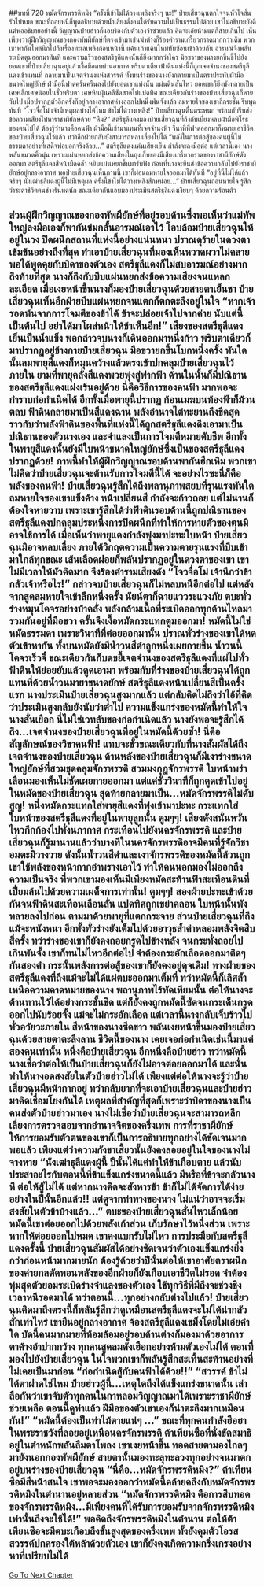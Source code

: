 ##บทที่ 720 หมัดจักรพรรดิหมิง
“ครั้งนี้ข้าไม่ได้วางเพลิงจริงๆ นะ!” ป๋ายเสี่ยวฉุนตกใจจนหัวใจสั่นรัวไปหมด ขณะที่ถอยหนีก็พูดอธิบายด้วยน้ำเสียงดั่งคนได้รับความไม่เป็นธรรมไปด้วย
เขาไม่อธิบายยังดี แต่พออธิบายอย่างนี้ วิญญาณป๋ายฮ่าวก็แอบร้องกับตัวเองว่าซวยแล้ว คิดจะเอ่ยห้ามแต่ก็สายเกินไป เห็นเพียงว่าผู้ฝึกวิญญาณของกองทัพผียักษ์ที่ตรงเข้ามาเข่นฆ่าต่างก็ร้องคำรามเกรี้ยวกราดมากกว่าเดิม พวกเขาพากันไพล่นึกไปถึงเรื่องทะเลเพลิงก่อนหน้านี้ แค้นเก่าแค้นใหม่ทับซ้อนเข้าด้วยกัน อารมณ์จึงพลันระเบิดตูมออกมาทันที
และความเร็วของสตรีธุลีแดงนั้นก็ยิ่งมากกว่าใคร มือขวาของนางยกขึ้นชี้ไปยังยอดเขาที่ป๋ายเสี่ยวฉุนอยู่แล้วเงื้อมือตบผ่านอากาศ พริบตาเดียวฟ้าดินแห่งนี้ก็ถูกเจตจำนงของสตรีธุลีแดงเข้าแทนที่ กลายมาเป็นเจตจำนงแห่งสวรรค์ ทั้งบนร่างของนางยังกลายมาเป็นตราประทับฝ่ามือขนาดใหญ่ยักษ์ ฝ่ามือนี้ฟาดครั่นครืนลงไปยังยอดเขาแห่งนั้น
แผ่นดินสั่นไหว ยอดเขาก็ยิ่งพังทลายเป็นเศษเล็กเศษน้อยในชั่วพริบตา เศษหินฝุ่นคลีซัดสาดไปแปดทิศ ขณะเดียวกันร่างของป๋ายเสี่ยวฉุนก็หายวับไป เมื่อปรากฏตัวอีกครั้งก็อยู่กลางอากาศห่างออกไปหนึ่งพันจั้งแล้ว ลมหายใจของเขาถี่กระชั้น รีบพูดทันที
“โจวจื่อโม่ เจ้ามีเหตุผลบ้างได้ไหม ข้าไม่ได้วางเพลิง!” ป๋ายเสี่ยวฉุนตื่นตระหนก พร้อมกับรีบส่งข้อความเสียงไปหาราชาผียักษ์ด้วย
“หืม?” สตรีธุลีแดงมองป๋ายเสี่ยวฉุนที่ถึงกับเบี่ยงหลบฝ่ามือพิโรธของตนไปได้ ต้องรู้ว่านางคือคนฟ้า ฝ่ามือนี้เข้ามาแทนที่เจตจำนงฟ้า วินาทีที่ฟาดออกมาก็หมายเอาชีวิตของป๋ายเสี่ยวฉุนไว้แล้ว ทว่าอีกฝ่ายกลับยังสามารถหลบเลี่ยงไปได้
“พลังในการต่อสู้ของคนผู้นี้ไม่ธรรมดาอย่างที่เสด็จพ่อบอกจริงด้วย...” สตรีธุลีแดงแค่นเสียงเย็น กำลังจะลงมือต่อ แต่เวลานี้เอง นางพลันขมวดคิ้วมุ่น เพราะแผ่นหยกส่งข้อความเสียงในถุงเก็บของมีเสียงเกรี้ยวกราดของราชาผียักษ์ดังออกมา
สตรีธุลีแดงสีหน้ามืดคล้ำ หยิบแผ่นหยกขึ้นมารับฟัง ก่อนที่นางจะยืนส่งข้อความกลับไปยังราชาผียักษ์อยู่กลางอากาศ พอป๋ายเสี่ยวฉุนเห็นภาพนี้ เขาก็ผ่อนลมหายใจออกมาได้ทันที
“อยู่ที่นี่ไม่ได้แล้วจริงๆ นังเฒ่าธุลีแดงผู้นี้ไม่มีเหตุผล ครั้งนี้ข้าไม่ได้วางเพลิงสักหน่อย...” ป๋ายเสี่ยวฉุนถอนหายใจ รู้สึกว่าชะตาชีวิตตนช่างรันทดนัก ขณะเดียวกันแอบมองประเมินสตรีธุลีแดงเงียบๆ ด้วยความร้อนตัว

ส่วนผู้ฝึกวิญญาณของกองทัพผียักษ์ที่อยู่รอบด้านซึ่งพอเห็นว่าแม่ทัพใหญ่ลงมือเองก็พากันข่มกลั้นอารมณ์เอาไว้ โอบล้อมป๋ายเสี่ยวฉุนให้อยู่ในวง ปิดผนึกสถานที่แห่งนี้อย่างแน่นหนา ปราณดุร้ายในดวงตาเข้มข้นอย่างถึงที่สุด ทำเอาป๋ายเสี่ยวฉุนที่มองเห็นหวาดผวาไม่คลาย
พอได้พูดคุยกับบิดาของตัวเอง สตรีธุลีแดงก็ไม่สบอารมณ์อย่างมาก ถึงท้ายที่สุด นางก็ถึงกับบีบแผ่นหยกส่งข้อความเสียงจนแหลกละเอียด เมื่อเงยหน้าขึ้นนางก็มองป๋ายเสี่ยวฉุนด้วยสายตาเย็นชา
ป๋ายเสี่ยวฉุนเห็นอีกฝ่ายบีบแผ่นหยกจนแตกก็ตกตะลึงอยู่ในใจ
“หากเจ้ารอดพ้นจากการโจมตีของข้าได้ ข้าจะปล่อยเจ้าไปจากค่าย นับแต่นี้เป็นต้นไป อย่าได้มาโผล่หน้าให้ข้าเห็นอีก!” เสียงของสตรีธุลีแดงเย็นเป็นน้ำแข็ง พอกล่าวจบนางก็เดินออกมาหนึ่งก้าว พริบตาเดียวก็มาปรากฏอยู่ข้างกายป๋ายเสี่ยวฉุน มือขวายกขึ้นโบกหนึ่งครั้ง ทันใดนั้นลมพายุสีแดงก็หมุนคว้างแล้วตรงเข้าปกคลุมป๋ายเสี่ยวฉุนไว้ภายใน
ยามที่พายุคลั่งสีแดงพวยพุ่งสู่ฟากฟ้า ด้านในนั้นก็มีปณิธานของสตรีธุลีแดงแฝงเร้นอยู่ด้วย นี่คือวิธีการของคนฟ้า มากพอจะกำราบก่อกำเนิดได้ อีกทั้งเมื่อพายุนี้ปรากฏ ก้อนเมฆบนท้องฟ้าก็ม้วนตลบ ฟ้าดินกลายมาเป็นสีแดงฉาน พลังอำนาจไต่ทะยานถึงขีดสุด
ราวกับว่าพลังฟ้าดินของพื้นที่แห่งนี้ได้ถูกสตรีธุลีแดงดึงเอามาเป็นปณิธานของตัวนางเอง และจำแลงเป็นการโจมตีหมายดับชีพ อีกทั้งในพายุสีแดงนั้นยังมีใบหน้าขนาดใหญ่ยักษ์ซึ่งเป็นของสตรีธุลีแดงปรากฏด้วย!
ภาพนี้ทำให้ผู้ฝึกวิญญาณรอบด้านพากันฮึกเหิม พวกเขาไม่คิดว่าป๋ายเสี่ยวฉุนจะต้านรับการโจมตีนี้ได้ จะอย่างไรซะนี่ก็คือพลังของคนฟ้า!
ป๋ายเสี่ยวฉุนรู้สึกได้ถึงพลานุภาพสยบที่รุนแรงทันใด ลมหายใจของเขาแข็งค้าง หน้าเปลี่ยนสี กำลังจะก้าวถอย แต่ไม่นานก็ต้องใจหายวาบ เพราะเขารู้สึกได้ว่าฟ้าดินรอบด้านนี้ถูกปณิธานของสตรีธุลีแดงปกคลุมประหนึ่งการปิดผนึกที่ทำให้การหายตัวของตนมิอาจใช้การได้
เมื่อเห็นว่าพายุแดงกำลังพุ่งมาปะทะใบหน้า ป๋ายเสี่ยวฉุนมิอาจหลบเลี่ยง ภายใต้วิกฤตความเป็นความตายรุนแรงที่บีบเข้ามาใกล้ทุกขณะ เส้นเลือดฝอยก็พลันปรากฏอยู่ในดวงตาของเขา เขาไม่มีเวลาให้มัวคิดมาก จึงร้องคำรามเสียงดัง
“โจวจื่อโม่ เจ้านึกว่าข้ากลัวเจ้าหรือไร!” กล่าวจบป๋ายเสี่ยวฉุนก็ไม่หลบหนีอีกต่อไป แต่หลังจากสูดลมหายใจเข้าลึกหนึ่งครั้ง นัยน์ตาก็ฉายแววระแวงภัย ตบะทั่วร่างหมุนโคจรอย่างบ้าคลั่ง พลังกล้ามเนื้อที่ระเบิดออกทุกด้านไหลมารวมกันอยู่ที่มือขวา ครั้นจึงเงื้อหมัดกระแทกตูมออกมา!
หมัดนี้ไม่ใช่หมัดธรรมดา เพราะวินาทีที่ต่อยออกมานั้น ปราณทั่วร่างของเขาได้หดตัวเข้าหากัน ทั้งบนหมัดยังมีน้ำวนสีดำลูกหนึ่งเผยกายขึ้น น้ำวนนี้โคจรเร็วจี๋ ขณะเดียวกันก็บดขยี้เจตจำนงของสตรีธุลีแดงที่แผ่ไปทั่วฟ้าดินให้ย่อยยับแล้วดูดเอามา พร้อมกับที่ร่างของป๋ายเสี่ยวฉุนได้ถูกแทนที่ด้วยน้ำวนมายาขนาดยักษ์
สตรีธุลีแดงหน้าเปลี่ยนสีเป็นครั้งแรก นางประเมินป๋ายเสี่ยวฉุนสูงมากแล้ว แต่กลับคิดไม่ถึงว่าไอ้ที่คิดว่าประเมินสูงกลับยังนับว่าต่ำไป ความแข็งแกร่งของหมัดนี้ทำให้ใจนางสั่นเยือก นี่ไม่ใช่เวทลับของก่อกำเนิดแล้ว นางยังพอจะรู้สึกได้ถึง...เจตจำนงของป๋ายเสี่ยวฉุนที่อยู่ในหมัดนี้ด้วยซ้ำ!
นี่คือสัญลักษณ์ของวิชาคนฟ้า!
แทบจะชั่วขณะเดียวกับที่นางสัมผัสได้ถึงเจตจำนงของป๋ายเสี่ยวฉุน ด้านหลังของป๋ายเสี่ยวฉุนก็มีเงาร่างขนาดใหญ่ยักษ์ที่สวมชุดคลุมจักรพรรดิ สวมมงกุฎจักรพรรดิ ใบหน้าพร่าเลือนมองเห็นไม่ชัดเผยกายออกมา แต่แค่ชั่ววินาทีก็ถูกดูดเข้าไปอยู่ในหมัดของป๋ายเสี่ยวฉุน สุดท้ายกลายมาเป็น...หมัดจักรพรรดิไม่ดับสูญ!
หนึ่งหมัดกระแทกใส่พายุสีแดงที่พุ่งเข้ามาปะทะ กระแทกใส่ใบหน้าของสตรีธุลีแดงที่อยู่ในพายุลูกนั้น
ตูมๆๆ!
เสียงดังสนั่นหวั่นไหวกึกก้องไปทั่งนภากาศ กระเทือนไปยังนครจักรพรรดิ และป๋ายเสี่ยวฉุนก็รู้มานานแล้วว่าบางทีในนครจักรพรรดิอาจมีคนที่รู้จักวิชาอมตะมิวางวาย ดังนั้นน้ำวนสีดำและเงาจักรพรรดิของหมัดนี้ล้วนถูกเขาใช้พลังของหน้ากากอำพรางเอาไว้ ทำให้คนนอกมองไม่ออกถึงความเป็นจริง
ที่พวกเขามองเห็นมีเพียงหมัดสะท้านฟ้าสะเทือนดินที่เปี่ยมล้นไปด้วยความเผด็จการเท่านั้น!
ตูมๆๆ!
สองฝ่ายปะทะเข้าด้วยกันจนฟ้าดินสะเทือนเลือนลั่น แปดทิศถูกเขย่าคลอน ใบหน้านั้นพังทลายลงไปก่อน ตามมาด้วยพายุที่แตกกระจาย ส่วนป๋ายเสี่ยวฉุนที่ถึงแม้จะหนังหนา อีกทั้งทั่วร่างยังเต็มไปด้วยอาวุธล้ำค่าหลอมพลังจิตสิบสี่ครั้ง ทว่าร่างของเขาก็ยังคงถอยกรูดไปข้างหลัง จนกระทั่งถอยไปเกินพันจั้ง เขาก็ทนไม่ไหวอีกต่อไป จำต้องกระอักเลือดออกมาติดๆ กันสองคำ กระนั้นพลังการต่อสู้ของเขาก็ยังคงอยู่ดุจเดิม!
ทางฝ่ายของสตรีธุลีแดงที่ถึงแม้จะไม่ได้แผ่ตบะออกมาเต็มที่ ทว่าหมัดนี้ก็เลิศล้ำเหนือความคาดหมายของนาง พลานุภาพไร้ทัดเทียมนั้น ต่อให้นางจะต้านทานไว้ได้อย่างกระชั้นชิด แต่ก็ยังคงถูกหมัดนี้ซัดจนกระเด็นกรูดออกไปนับร้อยจั้ง แม้จะไม่กระอักเลือด แต่เวลานี้นางกลับเจ็บร้าวไปทั่วอวัยวะภายใน สีหน้าของนางซีดขาว พลันเงยหน้าขึ้นมองป๋ายเสี่ยวฉุนด้วยสายตาตะลึงลาน
ชีวิตนี้ของนาง เคยเจอก่อกำเนิดเช่นนี้มาแค่สองคนเท่านั้น หนึ่งคือป๋ายเสี่ยวฉุน อีกหนึ่งคือป๋ายฮ่าว ทว่าหมัดนี้นางเชื่อว่าต่อให้เป็นป๋ายเสี่ยวฉุนก็ยังไม่อาจต่อยออกมาได้ และนั่นทำให้นางอดสงสัยในตัวป๋ายฮ่าวไม่ได้ เพียงแต่ต่อให้นางจะรู้ว่าป๋ายเสี่ยวฉุนมีหน้ากากอยู่ ทว่ากลับยากที่จะเอาป๋ายเสี่ยวฉุนและป๋ายฮ่าวมาคิดเชื่อมโยงกันได้ เหตุผลที่สำคัญที่สุดก็เพราะว่าบิดาของนางเป็นคนส่งตัวป๋ายฮ่าวมาเอง
นางไม่เชื่อว่าป๋ายเสี่ยวฉุนจะสามารถหลีกเลี่ยงการตรวจสอบจากอำนาจจิตของครึ่งเทพ การที่ราชาผียักษ์ให้การยอมรับตัวตนของเขาก็เป็นการอธิบายทุกอย่างได้ชัดเจนมากพอแล้ว เพียงแต่ว่าความกังขาเสี้ยวนั้นยังคงลอยอยู่ในใจของนางไม่จางหาย
“นังเฒ่าธุลีแดงผู้นี้ ปีนั้นได้แค่ทำให้ข้าเกือบตาย แล้วนับประสาอะไรกับตอนนี้ที่ข้าแข็งแกร่งขนาดนี้แล้ว มีหรือที่ข้าจะกลัวนาง หึ ต่อให้สู้ไม่ได้ แต่หากนางคิดจะสังหารข้า ข้าก็ไม่ได้จัดการได้ง่ายอย่างในปีนั้นอีกแล้ว!! แต่ดูจากท่าทางของนาง ไม่แน่ว่าอาจจะเริ่มสงสัยในตัวข้าบ้างแล้ว...” ตบะของป๋ายเสี่ยวฉุนสั่นไหวเล็กน้อย หมัดนี้เขาต่อยออกไปด้วยพลังเก้าส่วน เก็บรักษาไว้หนึ่งส่วน เพราะหากให้ต่อยออกไปหมด เขาคงแบกรับไม่ไหว
การประมือกับสตรีธุลีแดงครั้งนี้ ป๋ายเสี่ยวฉุนสัมผัสได้อย่างชัดเจนว่าตัวเองแข็งแกร่งยิ่งกว่าก่อนหน้ามากมายนัก ต้องรู้ด้วยว่าปีนั้นต่อให้เขาอาศัยตราผนึกของค่ายกลตัดทอนพลังของอีกฝ่ายก็ยังเกือบเอาชีวิตไม่รอด จำต้องทุ่มสุดตัวยอมระเบิดร่างจำแลงของตัวเอง ใช้ทุกวิธีที่มีถึงจะช่วงชิงเวลาหนีรอดมาได้ ทว่าตอนนี้...ทุกอย่างกลับต่างไปแล้ว!
ป๋ายเสี่ยวฉุนคิดมาถึงตรงนี้ก็พลันรู้สึกว่าดูเหมือนสตรีธุลีแดงจะไม่ได้น่ากลัวสักเท่าไหร่ เขายืนอยู่กลางอากาศ จ้องสตรีธุลีแดงเขม็งโดยไม่เอ่ยคำใด
บัดนี้คนมากมายที่ห้อมล้อมอยู่รอบด้านต่างก็มองมาด้วยอาการตาค้างอ้าปากกว้าง ทุกคนสูดลมดังเฮือกอย่างห้ามตัวเองไม่ได้ ตอนที่มองไปยังป๋ายเสี่ยวฉุน ในใจพวกเขาก็พลันรู้สึกสะเทิ้นสะท้านอย่างที่ไม่เคยเป็นมาก่อน
“ก่อกำเนิดสู้กับคนฟ้าได้ด้วย!!”
“สวรรค์ ข้าไม่ได้ตาฝาดใช่ไหม ป๋ายฮ่าวผู้นี้...เหตุใดถึงได้แข็งแกร่งขนาดนั้น เล่าลือกันว่าเขาจับตัวทุกคนในกาหลอมวิญญาณมาได้เพราะราชาผียักษ์ช่วยเหลือ ตอนนี้ดูท่าแล้ว ฝีมือของตัวเขาเองก็น่าตะลึงมากเหมือนกัน!”
“หมัดนี้ต้องเป็นท่าไม้ตายแน่ๆ ...”
ขณะที่ทุกคนกำลังฮือฮา ในพระราชวังที่ลอยอยู่เหนือนครจักรพรรดิ ต้าเทียนซือที่นั่งขัดสมาธิอยู่ในตำหนักพลันลืมตาโพลง เขาเงยหน้าขึ้น ทอดสายตามองไกลๆ มายังนอกกองทัพผียักษ์ สายตานั้นมองทะลุทะลวงทุกอย่างจนมาตกอยู่บนร่างของป๋ายเสี่ยวฉุน
“นี่คือ...หมัดจักรพรรดิหมิง?” ต้าเทียนซือมีสีหน้าสนใจ เขาพอจะมองออกว่าหมัดนี้คล้ายคลึงกับหมัดจักรพรรดิหมิงในตำนานอยู่หลายส่วน
“หมัดจักรพรรดิหมิง คือการสืบทอดของจักรพรรดิหมิง...มีเพียงคนที่ได้รับการยอมรับจากจักรพรรดิหมิงเท่านั้นถึงจะใช้ได้!” พอคิดถึงจักรพรรดิหมิงในตำนาน ต่อให้ต้าเทียนซือจะมีตบะเกือบถึงขั้นสูงสุดของครึ่งเทพ ทั้งยังคุมตัวโอรสสวรรค์ปกครองใต้หล้าด้วยตัวเอง เขาก็ยังคงเกิดความกริ่งเกรงอย่างหาที่เปรียบไม่ได้
------


[Go To Next Chapter]( ./158.md)